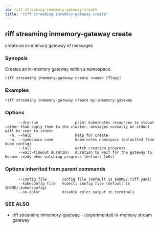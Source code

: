 ```yaml
---
id: riff-streaming-inmemory-gateway-create
title: "riff streaming inmemory-gateway create"
---
```

## riff streaming inmemory-gateway create

create an in-memory gateway of messages

### Synopsis

Creates an in-memory gateway within a namespace.

```
riff streaming inmemory-gateway create <name> [flags]
```

### Examples

```
riff streaming inmemory-gateway create my-inmemory-gateway
```

### Options

```
      --dry-run                 print kubernetes resources to stdout rather than apply them to the cluster, messages normally on stdout will be sent to stderr
  -h, --help                    help for create
  -n, --namespace name          kubernetes namespace (defaulted from kube config)
      --tail                    watch creation progress
      --wait-timeout duration   duration to wait for the gateway to become ready when watching progress (default 1m0s)
```

### Options inherited from parent commands

```
      --config file       config file (default is $HOME/.riff.yaml)
      --kubeconfig file   kubectl config file (default is $HOME/.kube/config)
      --no-color          disable color output in terminals
```

### SEE ALSO

* [riff streaming inmemory-gateway](riff_streaming_inmemory-gateway.md)	 - (experimental) in-memory stream gateway

